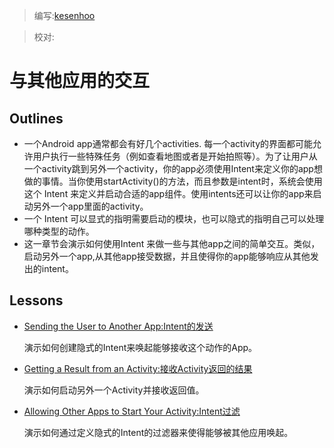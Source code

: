 > 编写:[kesenhoo](https://github.com/kesenhoo)

> 校对:

# 与其他应用的交互

## Outlines

* 一个Android app通常都会有好几个activities. 每一个activity的界面都可能允许用户执行一些特殊任务（例如查看地图或者是开始拍照等）。为了让用户从一个activity跳到另外一个activity，你的app必须使用Intent来定义你的app想做的事情。当你使用startActivity()的方法，而且参数是intent时，系统会使用这个 Intent 来定义并启动合适的app组件。使用intents还可以让你的app来启动另外一个app里面的activity。
* 一个 Intent 可以显式的指明需要启动的模块，也可以隐式的指明自己可以处理哪种类型的动作。
* 这一章节会演示如何使用Intent 来做一些与其他app之间的简单交互。类似，启动另外一个app,从其他app接受数据，并且使得你的app能够响应从其他发出的intent。

## Lessons
* [Sending the User to Another App:Intent的发送](sending.html)

  演示如何创建隐式的Intent来唤起能够接收这个动作的App。
* [Getting a Result from an Activity:接收Activity返回的结果](result.html)

  演示如何启动另外一个Activity并接收返回值。

* [Allowing Other Apps to Start Your Activity:Intent过滤](filters.html)

  演示如何通过定义隐式的Intent的过滤器来使得能够被其他应用唤起。

